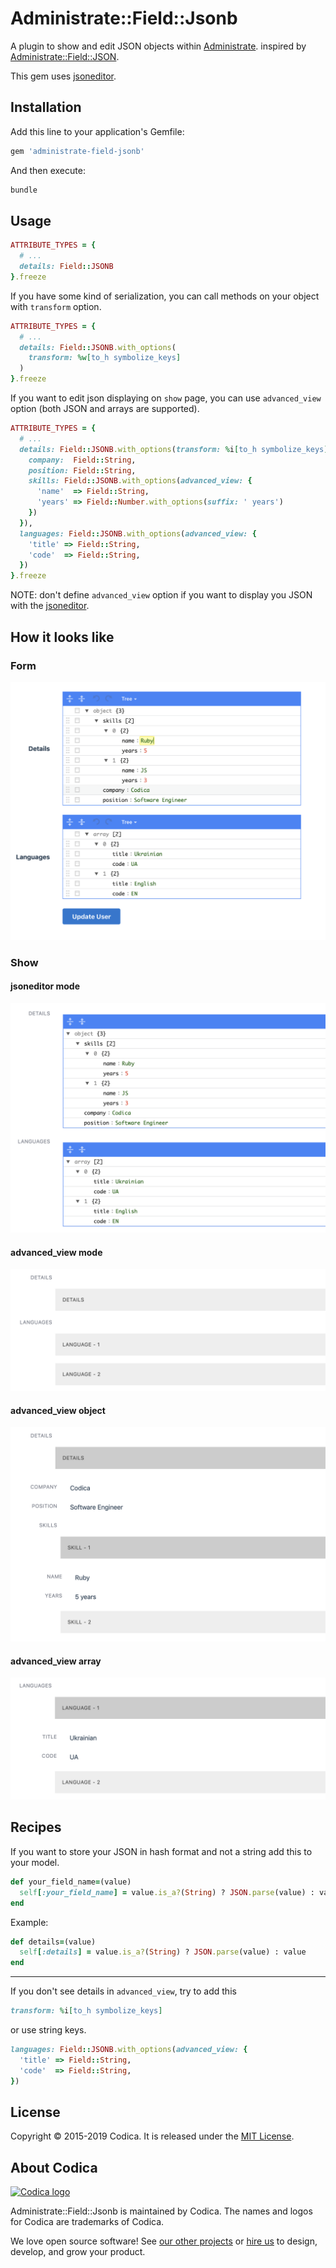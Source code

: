 # Administrate::Field::Jsonb

A plugin to show and edit JSON objects within [Administrate](https://github.com/thoughtbot/administrate). inspired by [Administrate::Field::JSON](https://github.com/eddietejeda/administrate-field-json).

This gem uses [jsoneditor](https://github.com/josdejong/jsoneditor).

## Installation

Add this line to your application's Gemfile:

```ruby
gem 'administrate-field-jsonb'
```

And then execute:

```bash
bundle
```

## Usage

```ruby
ATTRIBUTE_TYPES = {
  # ...
  details: Field::JSONB
}.freeze
```

If you have some kind of serialization, you can call methods on your object with `transform` option.

```ruby
ATTRIBUTE_TYPES = {
  # ...
  details: Field::JSONB.with_options(
    transform: %w[to_h symbolize_keys]
  )
}.freeze
```

If you want to edit json displaying on `show` page, you can use `advanced_view` option (both JSON and arrays are supported).

```ruby
ATTRIBUTE_TYPES = {
  # ...
  details: Field::JSONB.with_options(transform: %i[to_h symbolize_keys], advanced_view: {
    company:  Field::String,
    position: Field::String,
    skills: Field::JSONB.with_options(advanced_view: {
      'name'  => Field::String,
      'years' => Field::Number.with_options(suffix: ' years')
    })
  }),
  languages: Field::JSONB.with_options(advanced_view: {
    'title' => Field::String,
    'code'  => Field::String,
  })
}.freeze
```

NOTE: don't define `advanced_view` option if you want to display you JSON with the [jsoneditor](https://github.com/josdejong/jsoneditor).

## How it looks like

### Form

<p align="center">
 <img src="docs/images/form.png">
</p>

### Show

#### jsoneditor mode

<p align="center">
 <img src="docs/images/show_jsoneditor.png">
</p>

#### advanced_view mode

<p align="center">
 <img src="docs/images/advanced_view_full.png">
</p>

#### advanced_view object

<p align="center">
 <img src="docs/images/advanced_view_object.png">
</p>

#### advanced_view array

<p align="center">
 <img src="docs/images/advanced_view_array.png">
</p>

## Recipes

If you want to store your JSON in hash format and not a string add this to your model.

```ruby
def your_field_name=(value)
  self[:your_field_name] = value.is_a?(String) ? JSON.parse(value) : value
end
```

Example:

```ruby
def details=(value)
  self[:details] = value.is_a?(String) ? JSON.parse(value) : value
end
```

<hr>

If you don't see details in `advanced_view`, try to add this

```ruby
transform: %i[to_h symbolize_keys]
```

or use string keys.

```ruby
languages: Field::JSONB.with_options(advanced_view: {
  'title' => Field::String,
  'code'  => Field::String,
})
```

## License

Copyright © 2015-2019 Codica. It is released under the [MIT License](https://opensource.org/licenses/MIT).

## About Codica

[![Codica logo](https://www.codica.com/assets/images/logo/logo.svg)](https://www.codica.com)

Administrate::Field::Jsonb is maintained by Codica. The names and logos for Codica are trademarks of Codica.

We love open source software! See [our other projects](https://github.com/codica2) or [hire us](https://www.codica.com/) to design, develop, and grow your product.
